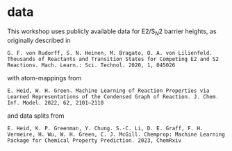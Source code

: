 # data
This workshop uses publicly available data for E2/S$_N$2 barrier heights, as originally described in

```G. F. von Rudorff, S. N. Heinen, M. Bragato, O. A. von Lilienfeld. Thousands of Reactants and Transition States for Competing E2 and S2 Reactions. Mach. Learn.: Sci. Technol. 2020, 1, 045026```

with atom-mappings from

```E. Heid, W. H. Green. Machine Learning of Reaction Properties via Learned Representations of the Condensed Graph of Reaction. J. Chem. Inf. Model. 2022, 62, 2101–2110```

and data splits from

```E. Heid, K. P. Greenman, Y. Chung. S.-C. Li, D. E. Graff, F. H. Vermeire, H. Wu, W. H. Green, C. J. McGill. Chemprop: Machine Learning Package for Chemical Property Prediction. 2023, ChemRxiv```
